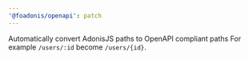 ```yaml
---
'@foadonis/openapi': patch
---
```


Automatically convert AdonisJS paths to OpenAPI compliant paths
For example `/users/:id` become `/users/{id}`.
